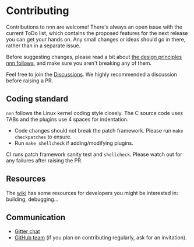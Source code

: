 # Contributing
Contributions to nnn are welcome! There's always an open issue with the current ToDo list, which contains the proposed features for the next release you can get your hands on. Any small changes or ideas should go in there, rather than in a separate issue.

Before suggesting changes, please read a bit about [the design principles nnn follows](https://github.com/jarun/nnn/wiki/concepts#design), and make sure you aren't breaking any of them.

Feel free to join the [Discussions](https://github.com/jarun/nnn/discussions). We highly recommended a discussion before raising a PR.

## Coding standard

`nnn` follows the Linux kernel coding style closely. The C source code uses TABs and the plugins use 4 spaces for indentation.

- Code changes should not break the patch framework. Please run `make checkpatches` to ensure.
- Run `make shellcheck` if adding/modifying plugins.

CI runs patch framework sanity test and `shellcheck`. Please watch out for any failures after raising the PR.

## Resources
The [wiki](https://github.com/jarun/nnn/wiki/Developer-guides) has some resources for developers you might be interested in: building, debugging...

## Communication
* [Gitter chat](https://gitter.im/jarun/nnn)
* [GitHub team](https://github.com/nnn-devs) (if you plan on contributing regularly, ask for an invitation).
